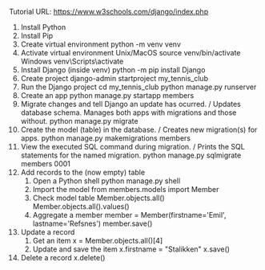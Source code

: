 Tutorial URL: https://www.w3schools.com/django/index.php
1. Install Python
2. Install Pip
3. Create virtual environment
    python -m venv venv
4. Activate virtual environment
    Unix/MacOS
        source venv/bin/activate
    Windows
        venv\Scripts\activate
5. Install Django (inside venv)
    python -m pip install Django
6. Create project
    django-admin startproject my_tennis_club
7. Run the Django project
    cd my_tennis_club
    python manage.py runserver
8. Create an app
    python manage.py startapp members
9. Migrate changes and tell Django an update has ocurred. / Updates database schema. Manages both apps with migrations and those without.
    python manage.py migrate
10. Create the model (table) in the database. / Creates new migration(s) for apps.
    python manage.py makemigrations members
11. View the executed SQL command during migration. / Prints the SQL statements for the named migration.
    python manage.py sqlmigrate members 0001
12. Add records to the (now empty) table
    1. Open a Python shell
        python manage.py shell
    2. Import the model
        from members.models import Member
    3. Check model table
        Member.objects.all()
        Member.objects.all().values()
    4. Aggregate a member
        member = Member(firstname='Emil', lastname='Refsnes')
        member.save()
13. Update a record
    1. Get an item
        x = Member.objects.all()[4]
    2. Update and save the item
        x.firstname = "Stalikken"
        x.save()
14. Delete a record
    x.delete()
